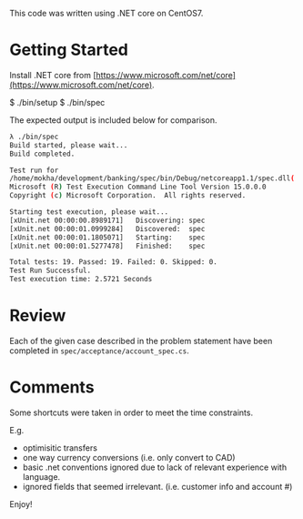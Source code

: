 This code was written using .NET core on CentOS7.

# Getting Started

Install .NET core from [https://www.microsoft.com/net/core](https://www.microsoft.com/net/core).

  $ ./bin/setup
  $ ./bin/spec

The expected output is included below for comparison.

```bash
λ ./bin/spec 
Build started, please wait...
Build completed.

Test run for
/home/mokha/development/banking/spec/bin/Debug/netcoreapp1.1/spec.dll(.NETCoreApp,Version=v1.1)
Microsoft (R) Test Execution Command Line Tool Version 15.0.0.0
Copyright (c) Microsoft Corporation.  All rights reserved.

Starting test execution, please wait...
[xUnit.net 00:00:00.8989171]   Discovering: spec
[xUnit.net 00:00:01.0999284]   Discovered:  spec
[xUnit.net 00:00:01.1805071]   Starting:    spec
[xUnit.net 00:00:01.5277478]   Finished:    spec

Total tests: 19. Passed: 19. Failed: 0. Skipped: 0.
Test Run Successful.
Test execution time: 2.5721 Seconds
```

# Review

Each of the given case described in the problem statement have been
completed in `spec/acceptance/account_spec.cs`.

# Comments

Some shortcuts were taken in order to meet the time constraints.

E.g.

* optimisitic transfers
* one way currency conversions (i.e. only convert to CAD)
* basic .net conventions ignored due to lack of relevant experience with language.
* ignored fields that seemed irrelevant. (i.e. customer info and account #)

Enjoy!
